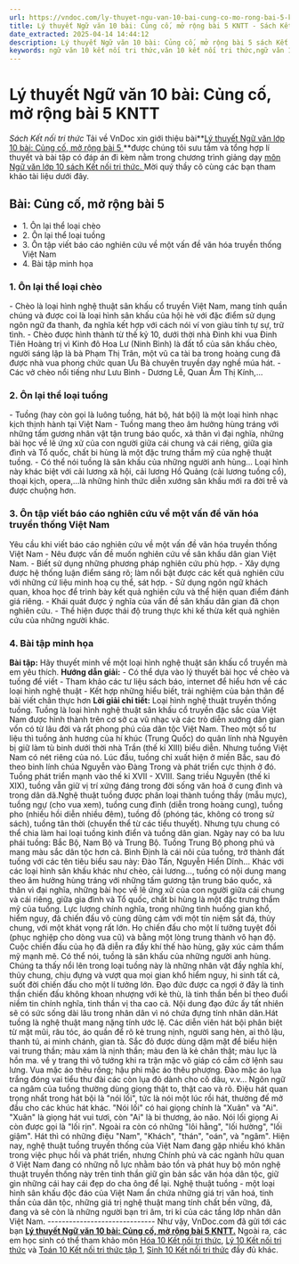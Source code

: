 ```yaml
---
url: https://vndoc.com/ly-thuyet-ngu-van-10-bai-cung-co-mo-rong-bai-5-kntt-293792
title: Lý thuyết Ngữ văn 10 bài: Củng cố, mở rộng bài 5 KNTT - Sách Kết nối tri thức - VnDoc.com
date_extracted: 2025-04-14 14:44:12
description: Lý thuyết Ngữ văn 10 bài: Củng cố, mở rộng bài 5 sách Kết nối tri thức được VnDoc sưu tầm và giới thiệu  để tham khảo chuẩn bị cho bài giảng học kì mới sắp tới đây của mình.
keywords: ngữ văn 10 kết nối tri thức,văn 10 kết nối tri thức,ngữ văn 10,lý thuyết văn 10 kết nối tri thức,kiến thức trọng tâm môn ngữ văn 10,lý thuyết ngữ văn 10 KNTT,ngữ văn lớp 10,ôn tập lý thuyết văn lớp 10,lý thuyết môn ngữ văn 10,lý thuyết văn 10 KNTT,Lý thuyết môn ngữ văn 10 bài Củng cố mở rộng bài 5,Củng cố mở rộng bài 5,trắc nghiệm ngữ văn 10 KNTT
---
```


# Lý thuyết Ngữ văn 10 bài: Củng cố, mở rộng bài 5 KNTT
 _Sách Kết nối tri thức_
Tải về
VnDoc xin giới thiệu bài**[Lý thuyết Ngữ văn lớp 10 bài: Củng cố, mở rộng bài 5 ](<https://vndoc.com/ly-thuyet-ngu-van-10-bai-cung-co-mo-rong-bai-5-kntt-293792>)**được chúng tôi sưu tầm và tổng hợp lí thuyết và bài tập có đáp án đi kèm nằm trong chương trình giảng dạy [môn Ngữ văn lớp 10 sách Kết nối tri thức. ](<https://vndoc.com/ngu-van-10-ket-noi-tri-thuc-tap1>)Mời quý thầy cô cùng các bạn tham khảo tài liệu dưới đây.
## Bài: Củng cố, mở rộng bài 5
  * 1\. Ôn lại thể loại chèo
  * 2\. Ôn lại thể loại tuồng
  * 3\. Ôn tập viết báo cáo nghiên cứu về một vấn đề văn hóa truyền thống Việt Nam
  * 4\. Bài tập minh họa

### **1\. Ôn lại thể loại chèo**
\- Chèo là loại hình nghệ thuật sân khấu cổ truyền Việt Nam, mang tính quần chúng và được coi là loại hình sân khấu của hội hè với đặc điểm sử dụng ngôn ngữ đa thanh, đa nghĩa kết hợp với cách nói ví von giàu tính tự sự, trữ tình.
\- Chèo được hình thành từ thế kỷ 10, dưới thời nhà Đinh khi vua Đinh Tiên Hoàng trị vì Kinh đô Hoa Lư \(Ninh Bình\) là đất tổ của sân khấu chèo, người sáng lập là bà Phạm Thị Trân, một vũ ca tài ba trong hoàng cung đã được nhà vua phong chức quan Ưu Bà chuyên truyền dạy nghề múa hát.
\- Các vở chèo nổi tiếng như Lưu Bình - Dương Lễ, Quan Âm Thị Kính,...
### **2\. Ôn lại thể loại tuồng**
\- Tuồng \(hay còn gọi là luông tuồng, hát bộ, hát bội\) là một loại hình nhạc kịch thịnh hành tại Việt Nam
\- Tuồng mang theo âm hưởng hùng tráng với những tấm gương nhân vật tận trung báo quốc, xả thân vì đại nghĩa, những bài học về lẽ ứng xử của con người giữa cái chung và cái riêng, giữa gia đình và Tổ quốc, chất bi hùng là một đặc trưng thẩm mỹ của nghệ thuật tuồng.
\- Có thể nói tuồng là sân khấu của những người anh hùng... Loại hình này khác biệt với cải lương xã hội, cải lương Hồ Quảng \(cải lương tuồng cổ\), thoại kịch, opera,...là những hình thức diễn xướng sân khấu mới ra đời trễ và được chuộng hơn.
### **3\. Ôn tập viết báo cáo nghiên cứu về một vấn đề văn hóa truyền thống Việt Nam**
Yêu cầu khi viết báo cáo nghiên cứu về một vấn đề văn hóa truyền thống Việt Nam
\- Nêu được vấn đề muốn nghiên cứu về sân khấu dân gian Việt Nam.
\- Biết sử dụng những phương pháp nghiên cứu phù hợp.
\- Xây dựng được hệ thống luận điểm sáng rõ; làm nổi bật được các kết quả nghiên cứu với những cứ liệu minh hoạ cụ thể, sát hợp.
\- Sử dụng ngôn ngữ khách quan, khoa học để trình bày kết quả nghiên cứu và thể hiện quan điểm đánh giá riêng.
\- Khái quát được ý nghĩa của vấn đề sân khấu dân gian đã chọn nghiên cứu.
\- Thể hiện được thái độ trung thực khi kế thừa kết quả nghiên cứu của những người khác.
### **4\. Bài tập minh họa**
**Bài tập:** Hãy thuyết minh về một loại hình nghệ thuật sân khấu cổ truyền mà em yêu thích.
**Hướng dẫn giải:**
\- Có thể dựa vào lý thuyết bài học về chèo và tuồng để viết
\- Tham khảo các tư liệu sách báo, internet để hiểu hơn về các loại hình nghệ thuật
\- Kết hợp những hiểu biết, trải nghiệm của bản thân để bài viết chân thực hơn
**Lời giải chi tiết:**
Loại hình nghệ thuật truyền thống tuồng.
Tuồng là loại hình nghệ thuật sân khấu cổ truyền đặc sắc của Việt Nam được hình thành trên cơ sở ca vũ nhạc và các trò diễn xướng dân gian vốn có từ lâu đời và rất phong phú của dân tộc Việt Nam.
Theo một số tư liệu thì tuồng ảnh hương của hí khúc \(Trung Quốc\) do quân lính nhà Nguyên bị giữ làm tù binh dưới thời nhà Trần \(thế kỉ XIII\) biểu diễn. Nhưng tuồng Việt Nam có nét riêng của nó. Lúc đầu, tuồng chỉ xuất hiện ở miền Bắc, sau đó theo binh lính chúa Nguyễn vào Đàng Trong và phát triển cực thịnh ở đó. Tuồng phát triển mạnh vào thế kỉ XVII - XVIII.
Sang triều Nguyễn \(thế kỉ XIX\), tuồng vẫn giữ vị trí xứng đáng trong đời sống văn hoá ở cung đình và trong dân dã.Nghệ thuật tuồng được phân loại thành tuồng thầy \(mẫu mực\), tuồng ngự \(cho vua xem\), tuồng cung đình \(diễn trong hoàng cung\), tuồng pho \(nhiều hồi diễn nhiều đêm\), tuồng đồ \(phóng tác, không có trong sử sách\), tuồng tân thời \(chuyển thể từ các tiểu thuyết\).
Nhưng tựu chung có thể chia làm hai loại tuồng kinh điển và tuồng dân gian. Ngày nay có ba lưu phái tuồng: Bắc Bộ, Nam Bộ và Trung Bộ. Tuồng Trung Bộ phong phú và mang màu sắc dân tộc hơn cả. Bình Định là cái nôi của tuồng, trở thành đất tuồng với các tên tiêu biểu sau này: Đào Tấn, Nguyễn Hiển Dĩnh...
Khác với các loại hình sân khấu khác như chèo, cải lương..., tuồng có nội dung mang theo âm hưởng hùng tráng với những tấm gương tận trung báo quốc, xả thân vì đại nghĩa, những bài học về lẽ ứng xử của con người giữa cái chung và cái riêng, giữa gia đình và Tổ quốc, chất bi hùng là một đặc trưng thẩm mỹ của tuồng.
Lực lượng chính nghĩa, trong những tình huống gian khổ, hiểm nguy, đã chiến đấu vô cùng dũng cảm với một tín niệm sắt đá, thủy chung, với một khát vọng rất lớn. Họ chiến đấu cho một lí tưởng tuyệt đối \(phục nghiệp cho dòng vua cũ\) và bằng một lòng trung thành vô hạn độ. Cuộc chiến đấu của họ đã diễn ra đầy khí thế hào hùng, gây xúc cảm thẩm mỹ mạnh mẽ.
Có thể nói, tuồng là sân khấu của những người anh hùng. Chúng ta thấy nổi lên trong loại tuồng này là những nhân vật đầy nghĩa khí, thủy chung, chịu đựng và vượt qua mọi gian khổ hiểm nguy, hi sinh tất cả, suốt đời chiến đấu cho một lí tưởng lớn. Đạo đức được ca ngợi ở đây là tinh thần chiến đấu không khoan nhượng với kẻ thù, là tinh thần bền bỉ theo đuổi niềm tin chính nghĩa, tinh thần vị tha cao cả.
Nội dung đạo đức ấy tất nhiên sẽ có sức sống dài lâu trong nhân dân vì nó chứa đựng tính nhân dân.Hát tuồng là nghệ thuật mang nặng tính ước lệ. Các diễn viên hát bội phân biệt từ mặt mũi, râu tóc, áo quần để rõ kẻ trung nịnh, người sang hèn, ai thô lậu, thanh tú, ai minh chánh, gian tà. Sắc đỏ được dùng dặm mặt để biểu hiện vai trung thần; màu xám là nịnh thần; màu đen là kẻ chân thật; màu lục là hồn ma. về y trang thì võ tướng khi ra trận mặc võ giáp có cắm cờ lệnh sau lưng.
Vua mặc áo thêu rồng; hậu phi mặc áo thêu phượng. Đào mặc áo lụa trắng đóng vai tiểu thư đài các còn lụa đỏ dành cho cô dâu, v.v... Ngôn ngữ ca ngâm của tuồng thường dùng giọng thật to, thật cao và rõ. Điệu hát quan trọng nhất trong hát bội là "nói lối", tức là nói một lúc rồi hát, thường đế mở đầu cho các khúc hát khác.
"Nói lối" có hai giọng chính là "Xuân" và "Ai". "Xuân" là giọng hát vui tươi, còn "Ai" là bi thương, ảo não. Nói lối giọng Ai còn được gọi là "lối rịn". Ngoài ra còn có những "lôi hằng", "lối hường", "lối giậm". Hát thì có những điệu "Nam", "Khách", "thán", "oán", và "ngâm".
Hiện nay, nghệ thuật tuồng truyền thống của Việt Nam đang gặp nhiều khó khăn trong việc phục hồi và phát triển, nhưng Chính phủ và các ngành hữu quan ở Việt Nam đang có những nỗ lực nhằm bảo tồn và phát huy bộ môn nghệ thuật truyền thống này trên tinh thần giữ gìn bản sắc văn hóa dân tộc, giữ gìn những cái hay cái đẹp do cha ông để lại.
Nghệ thuật tuồng - một loại hình sân khấu độc đáo của Việt Nam ẩn chứa những giá trị văn hoá, tinh thần của dân tộc, những giá trị nghệ thuật mang tính chất bền vững, đã, đang và sẽ còn là những người bạn tri âm, tri kỉ của các tầng lớp nhân dân Việt Nam.
_\------------------------------_
Như vậy, VnDoc.com đã gửi tới các bạn **[Lý thuyết Ngữ văn 10 bài: Củng cố, mở rộng bài 5 KNTT.](<https://vndoc.com/ly-thuyet-ngu-van-10-bai-cung-co-mo-rong-bai-5-kntt-293792>)** Ngoài ra, các em học sinh có thể tham khảo môn [Hóa 10 Kết nối tri thức](<https://vndoc.com/hoa-10-ket-noi-tri-thuc>), [Lý 10 Kết nối tri thức](<https://vndoc.com/vat-ly-10-ket-noi-tri-thuc>) và [Toán 10 Kết nối tri thức tập 1](<https://vndoc.com/toan-10-ket-noi-tri-thuc-tap1>), [Sinh 10 Kết nối tri thức](<https://vndoc.com/sinh-hoc-10-ket-noi-tri-thuc>) đầy đủ khác.
